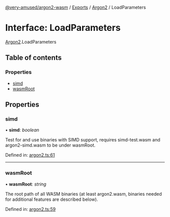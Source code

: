 [@very-amused/argon2-wasm](../README.md) / [Exports](../modules.md) / [Argon2](../modules/argon2.md) / LoadParameters

# Interface: LoadParameters

[Argon2](../modules/argon2.md).LoadParameters

## Table of contents

### Properties

- [simd](argon2.loadparameters.md#simd)
- [wasmRoot](argon2.loadparameters.md#wasmroot)

## Properties

### simd

• **simd**: *boolean*

Test for and use binaries with SIMD support, requires simd-test.wasm and argon2-simd.wasm to be under wasmRoot.

Defined in: [argon2.ts:61](https://github.com/very-amused/argon2-wasm/blob/8750c4e/src/argon2.ts#L61)

___

### wasmRoot

• **wasmRoot**: *string*

The root path of all WASM binaries (at least argon2.wasm, binaries needed for additional features are described below).

Defined in: [argon2.ts:59](https://github.com/very-amused/argon2-wasm/blob/8750c4e/src/argon2.ts#L59)
